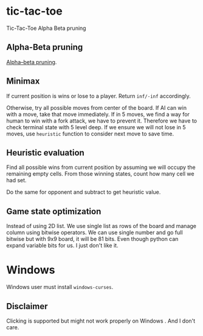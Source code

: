 # tic-tac-toe

Tic-Tac-Toe Alpha Beta pruning

## Alpha-Beta pruning 

[Alpha–beta pruning](https://en.wikipedia.org/wiki/Alpha%E2%80%93beta_pruning).

## Minimax

If current position is wins or lose to a player. Return `inf/-inf` accordingly.

Otherwise, try all possible moves from center of the board. If AI can win with
a move, take that move immediately. If in 5 moves, we find a way for human to
win with a fork attack, we have to prevent it. Therefore we have to check
terminal state with 5 level deep. If we ensure we will not lose in 5 moves, use
`heuristic` function to consider next move to save time.

## Heuristic evaluation

Find all possible wins from current position by assuming we will occupy the
remaining empty cells. From those winning states, count how many cell we had
set.

Do the same for opponent and subtract to get heuristic value.


## Game state optimization

Instead of using 2D list. We use single list as rows of the board and manage
column using bitwise operators. We can use single number and go full bitwise
but with 9x9 board, it will be 81 bits. Even though python can expand variable
bits for us. I just don't like it.

# Windows

Windows user must install `windows-curses`. 

## Disclaimer

Clicking is supported but might not work properly on Windows . And I
don't care.
